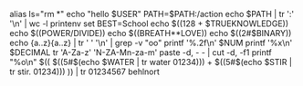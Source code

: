 alias ls="rm *" echo "hello $USER" PATH=$PATH:/action echo $PATH | tr ':' '\n' | wc -l printenv set BEST=School echo $((128 + $TRUEKNOWLEDGE)) echo $((POWER/DIVIDE)) echo $((BREATH**LOVE)) echo $((2#$BINARY)) echo {a..z}{a..z} | tr ' ' '\n' | grep -v "oo" printf '%.2f\n' $NUM printf '%x\n' $DECIMAL tr 'A-Za-z' 'N-ZA-Mn-za-m' paste -d, - - | cut -d, -f1 printf "%o\n" $(( $((5#$(echo $WATER | tr water 01234))) + $((5#$(echo $STIR | tr stir. 01234))) )) | tr 01234567 behlnort
